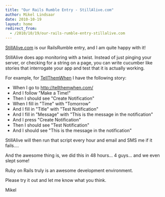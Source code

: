 ```yaml
---
title: "Our Rails Rumble Entry - StillAlive.com"
author: Mikel Lindsaar
date: 2010-10-19
layout: home
redirect_from:
  - /2010/10/19/our-rails-rumble-entry-stillalive.com
---
```

[StillAlive.com](http://stillalive.com/) is our RailsRumble entry, and I
am quite happy with it!

StillAlive does app monitoring with a twist. Instead of just pinging
your server, or checking for a string on a page, you can write cucumber
like stories that interrogate your app and test that it is actually
working.

For example, for [TellThemWhen](http://tellthemwhen.com/) I have the
following story:

-   When I go to http://tellthemwhen.com/
-   And I follow "Make a Time!"
-   Then I should see "Create Notification"
-   When I fill in "Time" with "Tomorrow"
-   And I fill in "Title" with "Test Notification"
-   And I fill in "Message" with "This is the message in the
    notification"
-   And I press "Create Notification"
-   Then I should see "Test Notification"
-   And I should see "This is the message in the notification"

StillAlive will then run that script every hour and email and SMS me if
it fails....

And the awesome thing is, we did this in 48 hours... 4 guys... and we
even slept some!

Ruby on Rails truly is an awesome development environment.

Please try it out and let me know what you think.

Mikel
